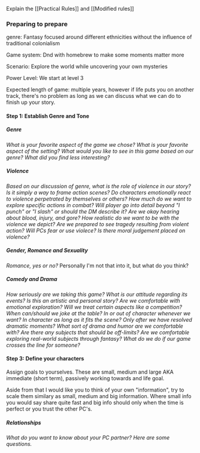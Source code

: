 


Explain the [[Practical Rules]] and [[Modified rules]]




### Preparing to prepare

genre: Fantasy focused around different ethnicities without the influence of traditional colonialism

Game system: Dnd with homebrew to make some moments matter more

Scenario: Explore the world while uncovering your own mysteries

Power Level: We start at level 3

Expected length of game: multiple years, however if life puts you on another track, there's no problem as long as we can discuss what we can do to finish up your story.

#### Step 1: Establish Genre and Tone

##### Genre

*What is your favorite aspect of the game we chose?*
*What is your favorite aspect of the setting?*
*What would you like to see in this game based on our genre?*
*What did you find less interesting?*

##### Violence
*Based on our discussion of genre, what is the role of violence in our story?*
	*Is it simply a way to frame action scenes?*
	*Do characters emotionally react to violence perpetrated by themselves or others?*
*How much do we want to explore specific actions in combat?*
	*Will player go into detail beyond "I punch" or "I slash" or should the DM describe it?*
	*Are we okay hearing about blood, injury, and gore?*
*How realistic do we want to be with the violence we depict?*
	*Are we prepared to see tragedy resulting from violent action?*
	*Will PCs fear or use violece?*
	*Is there moral judgement placed on violence?*

##### Gender, Romance and Sexuality
*Romance, yes or no?*
Personally I'm not that into it, but what do you think?

##### Comedy and Drama

*How seriously are we taking this game? What is our attitude regarding its events?*
	*Is this an artistic and personal story?*
	*Are we comfortable with emotional exploration?*
	*Will we treat certain aspects like a competition?*
*When can/should we joke at the table?*
	*In or out of character whenever we want?*
	*In character as long as it fits the scene?*
	*Only after we have resolved dramatic moments?*
*What sort of drama and humor are we comfortable with?*
	*Are there any subjects that should be off-limits?*
	*Are we comfortable exploring real-world subjects through fantasy?*
	*What do we do if our game crosses the line for someone?*



#### Step 3: Define your characters

Assign goals to yourselves. These are small, medium and large AKA immediate (short term), passively working towards and life goal.

Aside from that I would like you to think of your own "information", try to scale them similary as small, medium and big information. Where small info you would say share quite fast and big info should only when the time is perfect or you trust the other PC's.

##### Relationships
*What do you want to know about your PC partner? Here are some questions.*


